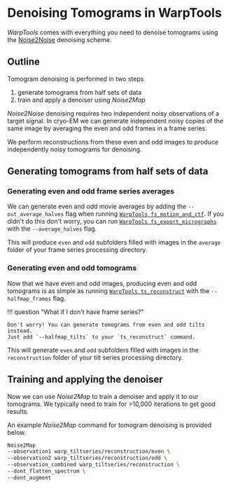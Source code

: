 # Denoising Tomograms in WarpTools

*WarpTools* comes with everything you need to denoise tomograms using the 
[Noise2Noise](https://arxiv.org/abs/1803.04189) denoising scheme.

## Outline

Tomogram denoising is performed in two steps
1. generate tomograms from half sets of data
2. train and apply a denoiser using *Noise2Map*

*Noise2Noise* denoising requires two independent noisy observations of a target signal.
In cryo-EM we can generate independent noisy copies of the same image by averaging the 
even and odd frames in a frame series.

We perform reconstructions from these even and odd images to 
produce independently noisy tomograms for denoising.

## Generating tomograms from half sets of data

### Generating even and odd frame series averages
We can generate even and odd movie averages by adding the `--out_average_halves` flag 
when running
[`WarpTools fs_motion_and_ctf`](./api/frame_series.md#fs_motion_and_ctf). If you didn't 
do this don't worry, you can run 
[`WarpTools fs_export_micrographs`](./api/frame_series.md#fs_export_micrographs) 
with the `--average_halves` flag.

This will produce `even` and `odd` subfolders filled with images in the `average` folder of your frame series
processing directory.

### Generating even and odd tomograms

Now that we have even and odd images, producing even and odd tomograms is as simple as 
running [`WarpTools ts_reconstruct`](./api/tilt_series.md#ts_reconstruct) with the 
`--halfmap_frames` flag.

!!! question "What if I don't have frame series?"

    Don't worry! You can generate tomograms from even and odd tilts instead. 
    Just add `--halfmap_tilts` to your `ts_reconstruct` command.

This will generate `even` and `odd` subfolders filled with images in the `reconstruction` 
folder of your tilt series processing directory.

## Training and applying the denoiser

Now we can use *Noise2Map* to train a denoiser and apply it to our tomograms. 
We typically need to train for >10,000 iterations to get good results.

An example *Noise2Map* command for tomogram denoising is provided below.

```sh
Noise2Map
--observation1 warp_tiltseries/reconstruction/even \
--observation2 warp_tiltseries/reconstruction/odd \
--observation_combined warp_tiltseries/reconstruction \
--dont_flatten_spectrum \
--dont_augment
```

